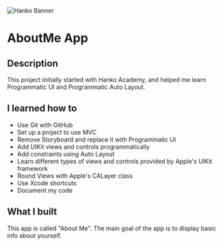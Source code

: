 ![Hanko Banner](Documentation/Banner.png)

# AboutMe App


## Description

This project initially started with Hanko Academy, and helped me learn Programmatic UI and Programmatic Auto Layout. 

## I learned how to

* Use Git with GitHub 
* Set up a project to use MVC
* Remove Storyboard and replace it with Programmatic UI
* Add UIKit views and controls programmatically
* Add constraints using Auto Layout
* Learn different types of views and controls provided by Apple's UIKit framework
* Round Views with Apple's CALayer class
* Use Xcode shortcuts
* Document my code 

## What I built

This app is called "About Me". The main goal of the app is to display basic info about yourself.
